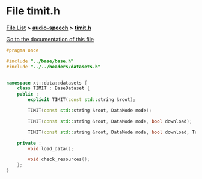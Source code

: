 

# File timit.h

[**File List**](files.md) **>** [**audio-speech**](dir_3f959236e5b642d039994a38a6e55324.md) **>** [**timit.h**](timit_8h.md)

[Go to the documentation of this file](timit_8h.md)


```C++
#pragma once

#include "../base/base.h"
#include "../../headers/datasets.h"


namespace xt::data::datasets {
    class TIMIT : BaseDataset {
    public :
        explicit TIMIT(const std::string &root);

        TIMIT(const std::string &root, DataMode mode);

        TIMIT(const std::string &root, DataMode mode, bool download);

        TIMIT(const std::string &root, DataMode mode, bool download, TransformType transforms);

    private :
        void load_data();

        void check_resources();
    };
}
```


